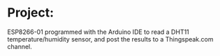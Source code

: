# Project:

ESP8266-01 programmed with the Arduino IDE to read a DHT11 temperature/humidity sensor, and post the results to a Thingspeak.com channel. 

